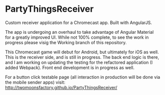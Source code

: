 # PartyThingsReceiver
Custom receiver application for a Chromecast app.  Built with AngularJS.

The app is undergoing an overhaul to take advantage of Angular Material for a greatly improved UI.  While not 100% complete, to see the work in progress please visig the Working branch of this repository.

This Chromecast game will debut for Android, but ultimately for iOS as well.  This is the receiver side, and is still in progress.  The back end logic is there, and I am working on updating the testing for the refactored application (I added Webpack).  Front end development is in progress as well.

For a button click testable page (all interaction in production will be done via the mobile sender apps) visit: http://twomoonsfactory.github.io/PartyThingsReceiver/
